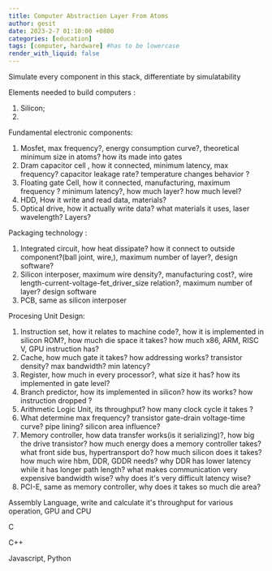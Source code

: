 ```yaml
---
title: Computer Abstraction Layer From Atoms
author: gesit
date: 2023-2-7 01:10:00 +0800
categories: [education]
tags: [computer, hardware] #has to be lowercase
render_with_liquid: false
---
```


Simulate  every component in this stack, differentiate by simulatability

Elements needed to build computers :
1. Silicon; 
2. 



Fundamental electronic components:
1. Mosfet, max frequency?, energy consumption curve?, theoretical minimum size in atoms? how its made into gates
2. Dram capacitor cell , how it connected, minimum latency, max frequency? capacitor leakage rate? temperature changes behavior ? 
3. Floating gate Cell, how it connected, manufacturing, maximum frequency ? minimum latency?, how much layer? how much level?
4. HDD, How it write and read data, materials?
5. Optical drive, how it actually write data? what materials it uses, laser wavelength? Layers?

Packaging technology :
1. Integrated circuit, how heat dissipate? how it connect to outside component?(ball joint, wire,), maximum number of layer?, design software?
2. Silicon interposer, maximum wire density?, manufacturing cost?, wire length-current-voltage-fet_driver_size relation?, maximum number of layer? design software
3. PCB, same as silicon interposer

Procesing Unit Design:
1. Instruction set, how it relates to machine code?, how it is implemented in silicon ROM?, how much die space it takes? how much x86, ARM, RISC V, GPU instruction has?   
2. Cache, how much gate it takes? how addressing works? transistor density? max bandwidth? min latency? 
3. Register, how much in every processor?, what size it has? how its implemented in gate level?
4. Branch predictor, how its implemented in silicon? how its works? how instruction dropped ? 
5. Arithmetic Logic Unit, its throughput? how many clock cycle it takes ? 
6. What determine max frequency? transistor gate-drain voltage-time curve? pipe lining? silicon area influence?  
7. Memory controller, how data transfer works(is it serializing)?, how big the drive transistor? how much energy does a memory controller takes? what front side bus, hypertransport do? how much silicon does it takes? how much wire hbm, DDR, GDDR needs? why DDR has lower latency while it has longer path length? what makes communication very expensive bandwidth wise? why does it's very difficult latency wise?
8. PCI-E, same as memory controller, why does it takes so much die area?


Assembly Language, write and calculate it's throughput for various operation, GPU and CPU

C

C++

Javascript, Python









